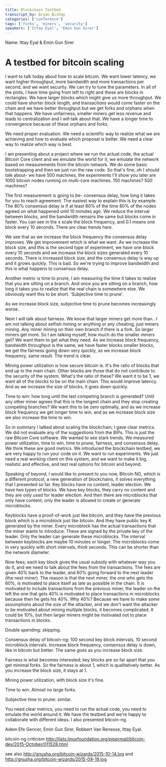 ```yaml
---
title: Blockchain Testbed
transcript_by: Bryan Bishop
categories: ['conference']
tags: ['forks', 'miners', 'security']
speakers: ['Ittay Eyal', 'Emin Gun Sirer']
---
```


Name: Ittay Eyal & Emin Gun Sirer

# A testbed for bitcoin scaling

I want to talk today about how to scale bitcoin. We want lower latency, we want higher throughput, more bandwidth and more transactions per second, and we want security. We can try to tune the parameters. In all of the plots, I have time going from left to right and these are blocks in rectangles. We have larger blocks which might give us more throughput. We could have shorter block length, and transactions would come faster on the chain and we have better throughput but we get forks and orphans when that happens. We have unfairness, smaller miners get less revenue and leads to centralization and I will talk about that. We have a longer time to convergence because of these orphans and forks.

We need proper evaluation. We need a scientific way to realize what we are achieving and how to evaluate which proposal is better. We need a clear way to realize which way is best.

I am presenting about a project where we run the actual code, the actual Bitcoin Core client and we emulate the world for it, we emulate the network based on measurements from the bitcoin network. We do some basic bootstrapping and then we just run the raw code. So that's fine, oh I should talk about- we have 500 machines, the experiments I'll show you later are 1000 bitcoin nodes running on multi-core machines. 150 machines? 500 machines?

The first measurement is going to be- consensus delay, how long it takes for you to reach agreement. The easiest way to explain this is by example. The 80% consensus delay is if at least 80% of the time 80% of the nodes agreed on what happened until 10 minutes ago. We reduce the interval between blocks, and the bandwidth remains the same but blocks come in faster. You can see in the x scale the block frequency, and 0.1 means one block every 10 seconds. There are clear trends here.

We see that as we increase the block frequency the consensus delay improves. We get improvement which is what we want. As we increase the block size, and this is the second type of experiment, we have one block every 10 seconds and we increase the block sizes generated every 10 seconds. There is increased block size, and the consensus delay is way up and it grows quickly. This is bad. So we're trying to improve bandwidth and this is what happens to consensus delay.

Another metric is time to prune, I am measuring the time it takes to realize that you are sitting on a branch. And once you are sitting on a branch, how long it takes you to realize that the real chain is somewhere else. We obviously want this to be short. 'Subjective time to prune'.

As we increase block size, subjective time to prune becomes increasingly worse.

Next I will talk about fairness. We know that larger miners get more than.. I am not talking about selfish mining or anything or any cheating, just miners mining. Any miner mining on their own branch if there is a fork. So larger miners get more. So I am talking myself, how much do the smaller miners get? We want them to get what they need. As we increase block frequency, bandwidth throughput is the same, we have faster blocks smaller blocks, we get the fairness going down very quickly, as we increase block frequency, same result. The trend is clear.

Mining power utilization is how secure bitcoin is. It's the ratio of blocks that end up in the main chain. Other blocks are those that do not contribute to the security of the system. What's the ratio of these? We want it to be 1, we want all of the blocks to be on the main chain. This would improve latency. And as we increase the size of blocks, it goes down quickly.

Time to win: how long until the last competing branch is generated? Until any other miner agrees that this is the longest chain and they stop creating competing branches? We want this to be zero optimally, and as we increase block frequency we get longer time to win, and as we increase block size we also increase the time to win.

So in summary I talked about scaling the blockchain; I gave clear metrics. We did not evaluate any of the suggestions from the BIPs. This is just the raw Bitcoin Core software. We wanted to see stark trends. We measured power utilization, time to win, time to prune, fairness, and consensus delay. We think these are good metrics. We introduced the blockchain testbed, we are very happy to run your code on it. We want to run experiments. We just need a real working client on this system, and we want to make it big, realistic and effective, and test real options for bitcoin and beyond.

Speaking of beyond, I would like to present to you now, Bitcoin NG, which is a different protocol, a new generation of blockchains, it solves everything that I presented so far. Key blocks have no content, leader election. We have two types of blocks. We have key blocks, they carry no content and they are only used for leader election. And then there are microblocks that only have content; only the leader is allowed to create or generate microblocks.

Keyblocks have a proof-of-work just like bitcoin, and they have the previous block which is a microblock just like bitcoin. And they have public key K generated by the miner. Every microblock has the actual transactions that the miner wants to introduce. These are signed by the private key of the leader. Only the leader can generate these microblocks. The interval between keyblocks are maybe 10 minutes or longer. The microblocks come in very quickly with short intervals, think seconds. This can be shorter than the network diameter.

Now fees; each key block gives the usual subsidy with whatever way you do it, and we need to talk about the fees from the transactions. The fees are given 40% back to the leader, and 60% going forward to the next leader (the next miner). The reason is that the next miner, the one who gets the 60%, is motivated to place itself as late as possible in the chain. It is motivated to include transactions from the previous miner, the leader on the left the one that gets 40% is motivated to place transactions in microblocks because then he gets his 40%. Why 40%? Because we have to make some assumptions about the size of the attacker, and we don't want the attacker to be motivated about mining multiple blocks, it becomes complicated. It could be 10%, but then larger miners might be motivated not to place transactions in blocks.

Double spending: skipping.

Consensus delay of bitcoin-ng: 100 second key block intervals, 10 second microblock intervals. Increase block frequency, consensus delay is down, like in bitcoin but better. The same goes as you increase block size.

Fairness is what becomes interested; key blocks are so far apart that you get minimal forks. So the fairness is about 1, which is qualitatively better. As you increase the block size, it stays at 1.

Mining power utilization, with block size it's fine.

Time to win: Almost no large forks.

Subjective time to prune: similar.

You need clear metrics, you need to run the actual code, you need to emulate the world around it. We have the testbed and we're happy to collaborate with different ideas. I also presented bitcoin-ng.

Adem Efe Gencer, Emin Gun Sirer, Robbert Van Renesse, Ittay Eyal.

bitcoin-ng criticism <http://lists.linuxfoundation.org/pipermail/bitcoin-dev/2015-October/011528.html>

see also <http://gnusha.org/bitcoin-wizards/2015-10-14.log> and <http://gnusha.org/bitcoin-wizards/2015-09-19.log>
